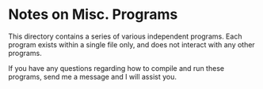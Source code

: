 # Notes on Misc. Programs

This directory contains a series of various independent programs. Each program exists within a single file only, and does not interact with any other programs.

If you have any questions regarding how to compile and run these programs, send me a message and I will assist you.
